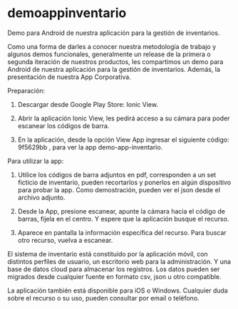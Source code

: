 # demoappinventario

Demo para Android de nuestra aplicación para la gestión de inventarios.

Como una forma de darles a conocer nuestra metodología de trabajo y algunos demos funcionales,
generalmente un release de la primera o segunda iteración de nuestros productos,
les compartimos un demo para Android de nuestra aplicación para la gestión de inventarios.
Además, la presentación de nuestra App Corporativa.
 
Preparación:
 
1. Descargar desde Google Play Store: Ionic View.
 
2. Abrir la aplicación Ionic View, les pedirá acceso a su cámara para poder escanear los códigos de barra.
 
3. En la aplicación, desde la opción View App ingresar el siguiente código: 9f5629bb  ,
para ver la app demo-app-inventario.
 
 
Para utilizar la app:
 
1. Utilice los códigos de barra adjuntos en pdf, corresponden a un set ficticio de inventario,
pueden recortarlos y ponerlos en algún dispositivo para probar la app. Como demostración,
pueden ver el json desde el archivo adjunto.
 
2. Desde la App, presione escanear, apunte la cámara hacia el código de barras, fíjela en el centro. 
Y espere que la aplicación busque el recurso.
 
3. Aparece en pantalla la información específica del recurso. Para buscar otro recurso, vuelva a escanear.
 
 
El sistema de inventario está constituido por la aplicación móvil, con distintos perfiles de usuario,
un escritorio web para la administración. Y una base de datos cloud para almacenar los registros.
Los datos pueden ser migrados desde cualquier fuente en formato csv, json u otro compatible. 
 
La aplicación también está disponible para iOS o Windows. Cualquier duda sobre el recurso o su uso,
pueden consultar por email o teléfono.
